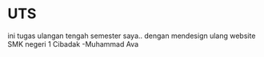 # UTS
ini tugas ulangan tengah semester saya..
dengan mendesign ulang website SMK negeri 1 Cibadak
-Muhammad Ava
